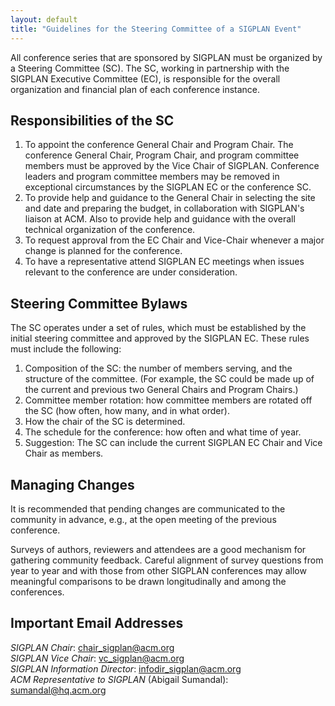 ```yaml
---
layout: default
title: "Guidelines for the Steering Committee of a SIGPLAN Event"
---
```

All conference series that are sponsored by SIGPLAN must be organized by a
Steering Committee (SC). The SC, working in partnership
with the SIGPLAN Executive Committee (EC), is responsible for the
overall organization and financial plan of each conference
instance.

Responsibilities of the SC
--------------------------

1.  To appoint the conference General Chair and Program Chair.
    The conference General Chair, Program Chair, and program committee
    members must be approved by the Vice Chair of SIGPLAN.
    Conference leaders and program committee members may be removed in
    exceptional circumstances by the SIGPLAN EC or the conference SC.
    <!-- BCP: Here we say that the GC does need to be approved by the EC. -->
    <!-- AF: the problem? -->
    <!-- BCP: That we are not consistent about whether we insist on this. -->
2.  To provide help and guidance to the General Chair in selecting
    the site and date and preparing the budget, in collaboration
    with SIGPLAN's liaison at ACM. Also to provide help and
    guidance with the overall technical organization of the
    conference.
3.  To request approval from the EC Chair and Vice-Chair
    whenever a major change is planned for the conference.
4.  To have a representative attend SIGPLAN EC
    meetings when issues relevant to the conference are under
    consideration.

Steering Committee Bylaws
-------------------------

The SC operates under a set of rules, which must be
established by the initial steering committee and approved by the
SIGPLAN EC. These rules must include the following:

1.  Composition of the SC: 
    the number of members serving, and the structure of the committee.
    (For example, the SC could be made up of the current
    and previous two General Chairs and Program Chairs.)
2.  Committee member rotation: how committee members are rotated 
    off the SC (how often, how many, and in
    what order).
3.  How the chair of the SC is determined.
4.  The schedule for the conference: how often and
    what time of year.
5. Suggestion: The SC can include the current SIGPLAN EC Chair and 
   Vice Chair as members.



Managing Changes
----------------

It is recommended that pending changes are communicated to the community in advance, e.g., at the open meeting of the previous conference.

Surveys of authors, reviewers and attendees are a good mechanism for gathering community feedback.   Careful alignment of survey questions from year to year and with those from other SIGPLAN conferences may allow meaningful comparisons to be drawn longitudinally and among the conferences.



Important Email Addresses
-------------------------

_SIGPLAN Chair_:
[chair\_sigplan@acm.org](mailto:chair_sigplan@acm.org)  
_SIGPLAN Vice Chair_:
[vc\_sigplan@acm.org](mailto:vc_sigplan@acm.org)  
_SIGPLAN Information Director_:
[infodir\_sigplan@acm.org](mailto:infodir_sigplan@acm.org?subject=Conference%20Information)  
_ACM Representative to SIGPLAN_ (Abigail Sumandal):
[sumandal@hq.acm.org](mailto:sumandal@hq.acm.org)

<!-- (BCP) Abbi is no longer at ACM.  Is there a "permalink" for this role? -->
<!-- AF: no clue. -->
